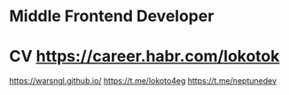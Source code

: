 # Middle Frontend Developer
# CV https://career.habr.com/lokotok
https://warsngl.github.io/
https://t.me/lokoto4eg
https://t.me/neptunedev
